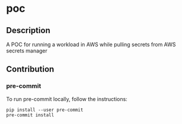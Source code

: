 # poc

## Description

A POC for running a workload in AWS while pulling secrets from AWS secrets manager

## Contribution

### pre-commit

To run pre-commit locally, follow the instructions:

```shell
pip install --user pre-commit
pre-commit install
```
